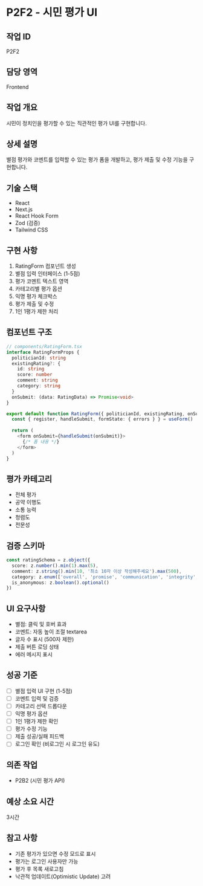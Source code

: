# P2F2 - 시민 평가 UI

## 작업 ID
P2F2

## 담당 영역
Frontend

## 작업 개요
시민이 정치인을 평가할 수 있는 직관적인 평가 UI를 구현합니다.

## 상세 설명
별점 평가와 코멘트를 입력할 수 있는 평가 폼을 개발하고, 평가 제출 및 수정 기능을 구현합니다.

## 기술 스택
- React
- Next.js
- React Hook Form
- Zod (검증)
- Tailwind CSS

## 구현 사항
1. RatingForm 컴포넌트 생성
2. 별점 입력 인터페이스 (1-5점)
3. 평가 코멘트 텍스트 영역
4. 카테고리별 평가 옵션
5. 익명 평가 체크박스
6. 평가 제출 및 수정
7. 1인 1평가 제한 처리

## 컴포넌트 구조
```typescript
// components/RatingForm.tsx
interface RatingFormProps {
  politicianId: string
  existingRating?: {
    id: string
    score: number
    comment: string
    category: string
  }
  onSubmit: (data: RatingData) => Promise<void>
}

export default function RatingForm({ politicianId, existingRating, onSubmit }: RatingFormProps) {
  const { register, handleSubmit, formState: { errors } } = useForm()
  
  return (
    <form onSubmit={handleSubmit(onSubmit)}>
      {/* 폼 내용 */}
    </form>
  )
}
```

## 평가 카테고리
- 전체 평가
- 공약 이행도
- 소통 능력
- 청렴도
- 전문성

## 검증 스키마
```typescript
const ratingSchema = z.object({
  score: z.number().min(1).max(5),
  comment: z.string().min(10, '최소 10자 이상 작성해주세요').max(500),
  category: z.enum(['overall', 'promise', 'communication', 'integrity', 'expertise']),
  is_anonymous: z.boolean().optional()
})
```

## UI 요구사항
- 별점: 클릭 및 호버 효과
- 코멘트: 자동 높이 조절 textarea
- 글자 수 표시 (500자 제한)
- 제출 버튼 로딩 상태
- 에러 메시지 표시

## 성공 기준
- [ ] 별점 입력 UI 구현 (1-5점)
- [ ] 코멘트 입력 및 검증
- [ ] 카테고리 선택 드롭다운
- [ ] 익명 평가 옵션
- [ ] 1인 1평가 제한 확인
- [ ] 평가 수정 기능
- [ ] 제출 성공/실패 피드백
- [ ] 로그인 확인 (비로그인 시 로그인 유도)

## 의존 작업
- P2B2 (시민 평가 API)

## 예상 소요 시간
3시간

## 참고 사항
- 기존 평가가 있으면 수정 모드로 표시
- 평가는 로그인 사용자만 가능
- 평가 후 목록 새로고침
- 낙관적 업데이트(Optimistic Update) 고려
